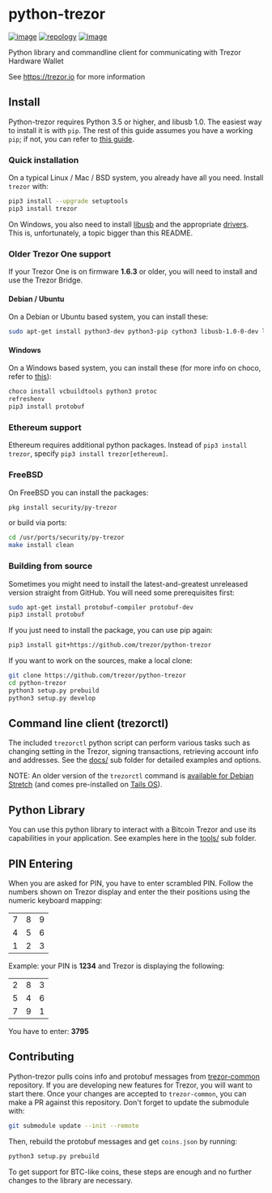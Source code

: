 # python-trezor

[![image](https://travis-ci.org/trezor/python-trezor.svg?branch=master)](https://travis-ci.org/trezor/python-trezor) [![repology](https://repology.org/badge/tiny-repos/python:trezor.svg)](https://repology.org/metapackage/python:trezor) [![image](https://badges.gitter.im/trezor/community.svg)](https://gitter.im/trezor/community)

Python library and commandline client for communicating with Trezor
Hardware Wallet

See <https://trezor.io> for more information

## Install

Python-trezor requires Python 3.5 or higher, and libusb 1.0. The easiest
way to install it is with `pip`. The rest of this guide assumes you have
a working `pip`; if not, you can refer to [this
guide](https://packaging.python.org/tutorials/installing-packages/).

### Quick installation

On a typical Linux / Mac / BSD system, you already have all you need.
Install `trezor` with:

```sh
pip3 install --upgrade setuptools
pip3 install trezor
```

On Windows, you also need to install
[libusb](https://github.com/libusb/libusb/wiki/Windows) and the
appropriate [drivers](https://zadig.akeo.ie/). This is, unfortunately, a
topic bigger than this README.

### Older Trezor One support

If your Trezor One is on firmware **1.6.3** or older, you will need to install
and use the Trezor Bridge.

#### Debian / Ubuntu

On a Debian or Ubuntu based system, you can install these:

```sh
sudo apt-get install python3-dev python3-pip cython3 libusb-1.0-0-dev libudev-dev
```

#### Windows

On a Windows based system, you can install these (for more info on choco, refer to [this](https://chocolatey.org/install)):

```sh
choco install vcbuildtools python3 protoc
refreshenv
pip3 install protobuf
```

### Ethereum support

Ethereum requires additional python packages. Instead of
`pip3 install trezor`, specify `pip3 install trezor[ethereum]`.

### FreeBSD

On FreeBSD you can install the packages:

```sh
pkg install security/py-trezor
```

or build via ports:

```sh
cd /usr/ports/security/py-trezor
make install clean
```

### Building from source

Sometimes you might need to install the latest-and-greatest unreleased version
straight from GitHub. You will need some prerequisites first:

```sh
sudo apt-get install protobuf-compiler protobuf-dev
pip3 install protobuf
```

If you just need to install the package, you can use pip again:
```sh
pip3 install git+https://github.com/trezor/python-trezor
```

If you want to work on the sources, make a local clone:

```sh
git clone https://github.com/trezor/python-trezor
cd python-trezor
python3 setup.py prebuild
python3 setup.py develop
```

## Command line client (trezorctl)

The included `trezorctl` python script can perform various tasks such as
changing setting in the Trezor, signing transactions, retrieving account
info and addresses. See the [docs/](docs/) sub folder for detailed
examples and options.

NOTE: An older version of the `trezorctl` command is [available for
Debian Stretch](https://packages.debian.org/en/stretch/python-trezor)
(and comes pre-installed on [Tails OS](https://tails.boum.org/)).

## Python Library

You can use this python library to interact with a Bitcoin Trezor and
use its capabilities in your application. See examples here in the
[tools/](tools/) sub folder.

## PIN Entering

When you are asked for PIN, you have to enter scrambled PIN. Follow the
numbers shown on Trezor display and enter the their positions using the
numeric keyboard mapping:

|   |   |   |
|---|---|---|
| 7 | 8 | 9 |
| 4 | 5 | 6 |
| 1 | 2 | 3 |

Example: your PIN is **1234** and Trezor is displaying the following:

|   |   |   |
|---|---|---|
| 2 | 8 | 3 |
| 5 | 4 | 6 |
| 7 | 9 | 1 |

You have to enter: **3795**

## Contributing

Python-trezor pulls coins info and protobuf messages from
[trezor-common](https://github.com/trezor/trezor-common) repository. If
you are developing new features for Trezor, you will want to start
there. Once your changes are accepted to `trezor-common`, you can make a
PR against this repository. Don't forget to update the submodule with:

```sh
git submodule update --init --remote
```

Then, rebuild the protobuf messages and get `coins.json` by running:

```sh
python3 setup.py prebuild
```

To get support for BTC-like coins, these steps are enough and no further
changes to the library are necessary.
